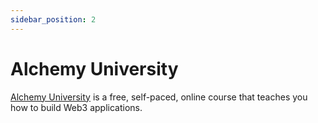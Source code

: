 ```yaml
---
sidebar_position: 2
---
```


# Alchemy University

 [Alchemy University](university.alchemy.com) is a free, self-paced, online course that teaches you how to build Web3 applications.

